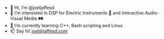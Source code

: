 - 👋 Hi, I’m @joeljaffesd
- 👀 I’m interested in DSP for Electric Instruments 🎸 and Interactive Audio-Visual Media 🛤️
- 🌱 I’m currently learning C++, Bash scripting and Linux
- 📫 Say hi! joel@jaffesd.com

<!---
joeljaffesd/joeljaffesd is a ✨ special ✨ repository because its `README.md` (this file) appears on your GitHub profile.
You can click the Preview link to take a look at your changes.
--->
